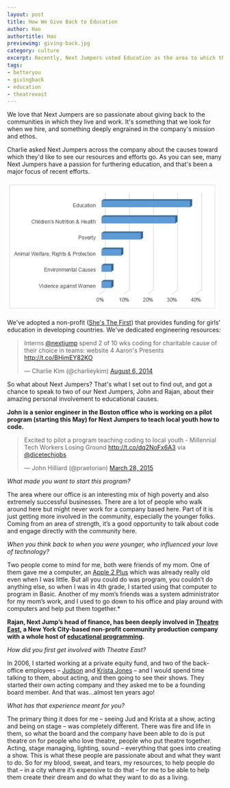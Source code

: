 ```yaml
---
layout: post
title: How We Give Back to Education
author: Hao
authortitle: Hao
previewimg: giving-back.jpg
category: culture
excerpt: Recently, Next Jumpers voted Education as the area to which they'd like the company to dedicate its resources.  Read about two Next Jumpers&apos stories of their own charitable efforts in education.
tags:
- betteryou
- givingback
- education
- theatreeast
---
```


We love that Next Jumpers are so passionate about giving back to the communities in which they live and work.  It's something that we look for when we hire, and something deeply engrained in the company's mission and ethos.

Charlie asked Next Jumpers across the company about the causes toward which they'd like to see our resources and efforts go.  As you can see, many Next Jumpers have a passion for furthering education, and that's been a major focus of recent efforts.  

![Next Jump&apos;s Charitable Interests](/images/charity-survey-results.jpg)

We've adopted a non-profit (<a href="http://shesthefirst.org" target="_blank">She's The First</a>) that provides funding for girls' education in developing countries. We've dedicated engineering resources:

<blockquote class="twitter-tweet" lang="en"><p>Interns <a href="https://twitter.com/nextjump">@nextjump</a> spend 2 of 10 wks coding for charitable cause of their choice in teams: website 4 Aaron&#39;s Presents <a href="http://t.co/BHimEY82KO">http://t.co/BHimEY82KO</a></p>&mdash; Charlie Kim (@charlieykim) <a href="https://twitter.com/charlieykim/status/496974913367207936">August 6, 2014</a></blockquote>
<script async src="//platform.twitter.com/widgets.js" charset="utf-8"></script>

So what about Next Jumpers?  That's what I set out to find out, and got a chance to speak to two of our Next Jumpers, John and Rajan, about their amazing personal involvement to educational causes.

<b>John is a senior engineer in the Boston office who is working on a pilot program (starting this May) for Next Jumpers to teach local youth how to code.</b> 

<blockquote class="twitter-tweet" lang="en"><p>Excited to pilot a program teaching coding to local youth - Millennial Tech Workers Losing Ground <a href="http://t.co/dq2NoFx6A3">http://t.co/dq2NoFx6A3</a> via <a href="https://twitter.com/DiceTechJobs">@dicetechjobs</a></p>&mdash; John Hilliard (@praetorian) <a href="https://twitter.com/praetorian/status/581907600125636609">March 28, 2015</a></blockquote>
<script async src="//platform.twitter.com/widgets.js" charset="utf-8"></script>

*What made you want to start this program?*

The area where our office is an interesting mix of high poverty and also extremely successful businesses.  There are a lot of people who walk around here but might never work for a company based here.  Part of it is just getting more involved in the community, especially the younger folks.  Coming from an area of strength, it’s a good opportunity to talk about code and engage directly with the community here.

*When you think back to when you were younger, who influenced your love of technology?*

Two people come to mind for me, both were friends of my mom.  One of them gave me a computer, an <a href="http://upload.wikimedia.org/wikipedia/commons/6/68/Apple_II_Plus.jpg" target="_blank">Apple 2 Plus</a> which was already really old even when I was little.  But all you could do was program, you couldn’t do anything else, so when I was in 4th grade, I started using that computer to program in Basic.  Another of my mom’s friends was a system administrator for my mom’s work, and I used to go down to his office and play around with computers and help put them together.*

<b>Rajan, Next Jump’s head of finance, has been deeply involved in <a href="http://theatreeast.org" target="_blank">Theatre East</a>, a New York City-based non-profit community production company with a whole host of <a href="http://theatreeast.org/what-we-do/community/educational/" target="_blank">educational programming</a>.</b>

*How did you first get involved with Theatre East?*

In 2006, I started working at a private equity fund, and two of the back-office employees – <a href="http://theatreeast.org/member/judson-jones/">Judson</a> and <a href="http://theatreeast.org/member/christa-kimlicko-jones/" target="_blank">Krista Jones</a> – and I would spend time talking to them, about acting, and then going to see their shows.  They started their own acting company and they asked me to be a founding board member.  And that was…almost ten years ago!

*What has that experience meant for you?*

The primary thing it does for me – seeing Jud and Krista at a show, acting and being on stage – was completely different.  There was fire and life in them, so what the board and the company have been able to do is put theatre on for people who love theatre, people who put theatre together.  Acting, stage managing, lighting, sound – everything that goes into creating a show.  This is what these people are passionate about and what they want to do.  So for my blood, sweat, and tears, my resources, to help people do that – in a city where it’s expensive to do that – for me to be able to help them create their dream and do what they want to do as a living.




